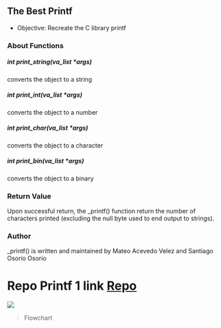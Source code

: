 ## The Best Printf
- Objective: Recreate the C library printf


### About Functions

##### int print_string(va_list *args)
converts the object to a string


##### int print_int(va_list *args)
converts the object to a number


##### int print_char(va_list *args)
converts the object to a character


##### int print_bin(va_list *args)
converts the object to a binary


### Return Value
Upon successful return, the _printf() function return the number of characters printed (excluding the null byte used to end output to strings).


### Author
_printf() is written and maintained by Mateo Acevedo Velez and Santiago Osorio Osorio


# Repo Printf 1 link [Repo ](https://github.com/TEOACEVEDO/printf)

![](https://cdn.discordapp.com/attachments/938586169296437338/956667575331344434/unknown.png)

> Flowchart
